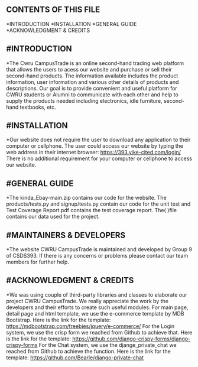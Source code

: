 CONTENTS OF THIS FILE
--------------------------
*INTRODUCTION
*INSTALLATION
*GENERAL GUIDE
*ACKNOWLEDGMENT & CREDITS


#INTRODUCTION
-------------------

*The Cwru CampusTrade is an online second-hand trading web platform that allows the users to acess our website and 
 purchase or sell their second-hand products. The information available includes the product information, user information 
 and various other details of products and descriptions. Our goal is to provide  convenient and useful platform for CWRU 
 students or Alumni to communicate with each other and help to supply the products needed including electronics, idle furniture, 
 second-hand textbooks, etc.


#INSTALLATION
-----------------
*Our website does not require the user to download any application to their computer or cellphone. The user could access our website 
 by typing the web address in their internet browser: https://393.yike-cited.com/login/ There is no additional requirement for your computer or cellphone to access our website.


#GENERAL GUIDE
-------------------
*The kinda_Ebay-main.zip contains our code for the website. The products/tests.py and signup/tests.py contain our code for the unit test and Test Coverage Report.pdf contains the test coverage report. The(   )file contains our data used for the project.


#MAINTAINERS & DEVELOPERS
----------------------------------
*The website CWRU CampusTrade is maintained and developed by Group 9 of CSDS393. If there is any concerns or problems please contact our team members for further help.


#ACKNOWLEDGMENT & CREDITS
------------------------------------
*We was using couple of third-party libraries and classes to elaborate our project CWRU CampusTrade. We really appreciate the work by the developers
 and their efforts to create such useful modules. For main page, detail page and html template, we use the e-commerce template by MDB Bootstrap.
 Here is the link for the template: https://mdbootstrap.com/freebies/jquery/e-commerce/ For the Login system, we use the crisp form we reached from Github to achieve that. 
 Here is the link for the template: https://github.com/django-crispy-forms/django-crispy-forms For the Chat system, we use the djange_private_chat we reached from Github to achieve the function.
 Here is the link for the template: https://github.com/Bearle/django-private-chat

